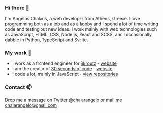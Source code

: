 ### Hi there 👋

I'm Angelos Chalaris, a web developer from Athens, Greece. I love programming both as a job and as a hobby and I spend a lot of time writing code and testing out new ideas. I work mainly with web technologies such as JavaScript, HTML, CSS, Node.js, React and SCSS, and I occasionally dabble in Python, TypeScript and Svelte. 

### My work 🔭

- I work as a frontend engineer for [Skroutz](https://github.com/skroutz) - [website](https://www.skroutz.gr/)
- I am the creator of [30 seconds of code](https://github.com/30-seconds) - [website](https://30secondsofcode.org)
- I code a lot, mainly in JavaScript - [view repositories](https://github.com/Chalarangelo?tab=repositories)

### Contact 📫

Drop me a message on Twitter [@chalarangelo](https://twitter.com/chalarangelo) or mail me [chalarangelo@gmail.com](mailto:chalarangelo@gmail.com)

